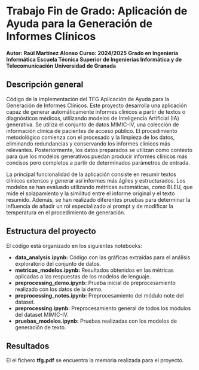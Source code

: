 # Trabajo Fin de Grado: Aplicación de Ayuda para la Generación de Informes Clínicos
**Autor: Raúl Martínez Alonso**
**Curso: 2024/2025**
**Grado en Ingeniería Informática**
**Escuela Técnica Superior de Ingenierías Informática y de Telecomunicación**
**Universidad de Granada**


## Descripción general

Código de la implementación del TFG Aplicación de Ayuda para la Generación de Informes Clínicos. Este proyecto desarrolla una aplicación capaz de generar automáticamente informes clínicos a partir de textos o diagnósticos médicos, utilizando modelos de Inteligencia Artificial (IA) generativa. Se utiliza el conjunto de datos MIMIC-IV, una colección de información clínica de pacientes de acceso público. El procedimiento metodológico comienza con el procesado y la limpieza de los datos, eliminando redundancias y conservando los informes clínicos más relevantes. Posteriormente, los datos preparados se utilizan como contexto para que los modelos generativos puedan producir informes clínicos más concisos pero completos a partir de determinados parámetros de entrada.

La principal funcionalidad de la aplicación consiste en resumir textos clínicos extensos y generar así informes más ágiles y estructurados. Los modelos se han evaluado utilizando métricas automáticas, como BLEU, que mide el solapamiento y la similitud entre el informe original y el texto resumido. Además, se han realizado diferentes pruebas para determinar la influencia de añadir un rol especializado al prompt y de modificar la temperatura en el procedimiento de generación.

## Estructura del proyecto
El código está organizado en los siguientes notebooks:

- **data_analysis.ipynb:** Código con las gráficas extraídas para el análisis exploratorio del conjunto de datos.
- **metricas_modelos.ipynb:** Resultados obtenidos en las métricas aplicadas a las respuestas de los modelos de lenguaje.
- **preprocessing_demo.ipynb:** Prueba inicial de preprocesamiento realizado con los datos de la demo.
- **preprocessing_notes.ipynb:** Preprocesamiento del módulo note del dataset.
- **preprocessing.ipynb:** Preprocesamiento general de todos los módulos del dataset MIMIC-IV.
- **pruebas_modelos.ipynb:** Pruebas realizadas con los modelos de generación de texto.


## Resultados
El el fichero **tfg.pdf** se encuentra la memoria realizada para el proyecto.
